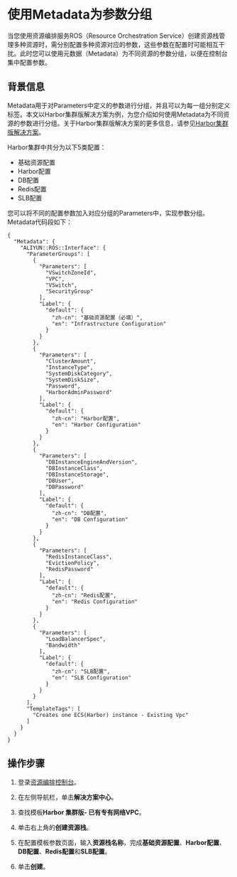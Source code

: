 # 使用Metadata为参数分组

当您使用资源编排服务ROS（Resource Orchestration Service）创建资源栈管理多种资源时，需分别配置多种资源对应的参数，这些参数在配置时可能相互干扰。此时您可以使用元数据（Metadata）为不同资源的参数分组，以便在控制台集中配置参数。

## 背景信息

Metadata用于对Parameters中定义的参数进行分组，并且可以为每一组分别定义标签。本文以Harbor集群版解决方案为例，为您介绍如何使用Metadata为不同资源的参数进行分组。关于Harbor集群版解决方案的更多信息，请参见[Harbor集群版解决方案](https://rosnext.console.aliyun.com/cn-beijing/solutions/Existing_Vpc_Docker_Cluster_Harbor?isSolution=true&accounttraceid=a965b1f0d0cb4d5cad371a67f91a789fnuzn)。

Harbor集群中共分为以下5类配置：

-   基础资源配置
-   Harbor配置
-   DB配置
-   Redis配置
-   SLB配置

您可以将不同的配置参数加入对应分组的Parameters中，实现参数分组。Metadata代码段如下：

```
{
  "Metadata": {
    "ALIYUN::ROS::Interface": {
      "ParameterGroups": [
        {
          "Parameters": [
            "VSwitchZoneId",
            "VPC",
            "VSwitch",
            "SecurityGroup"
          ],
          "Label": {
            "default": {
              "zh-cn": "基础资源配置（必填）",
              "en": "Infrastructure Configuration"
            }
          }
        },
        {
          "Parameters": [
            "ClusterAmount",
            "InstanceType",
            "SystemDiskCategory",
            "SystemDiskSize",
            "Password",
            "HarborAdminPassword"
          ],
          "Label": {
            "default": {
              "zh-cn": "Harbor配置",
              "en": "Harbor Configuration"
            }
          }
        },
        {
          "Parameters": [
            "DBInstanceEngineAndVersion",
            "DBInstanceClass",
            "DBInstanceStorage",
            "DBUser",
            "DBPassword"
          ],
          "Label": {
            "default": {
              "zh-cn": "DB配置",
              "en": "DB Configuration"
            }
          }
        },
        {
          "Parameters": [
            "RedisInstanceClass",
            "EvictionPolicy",
            "RedisPassword"
          ],
          "Label": {
            "default": {
              "zh-cn": "Redis配置",
              "en": "Redis Configuration"
            }
          }
        },
        {
          "Parameters": [
            "LoadBalancerSpec",
            "Bandwidth"
          ],
          "Label": {
            "default": {
              "zh-cn": "SLB配置",
              "en": "SLB Configuration"
            }
          }
        }
      ],
      "TemplateTags": [
        "Creates one ECS(Harbor) instance - Existing Vpc"
      ]
    }
  }
}
```

## 操作步骤

1.  登录[资源编排控制台](http://ros.console.aliyun.com)。

2.  在左侧导航栏，单击**解决方案中心**。

3.  查找模板**Harbor 集群版- 已有专有网络VPC**。

4.  单击右上角的**创建资源栈**。

5.  在配置模板参数页面，输入**资源栈名称**，完成**基础资源配置**、**Harbor配置**、**DB配置**、**Redis配置**和**SLB配置**。

6.  单击**创建**。


